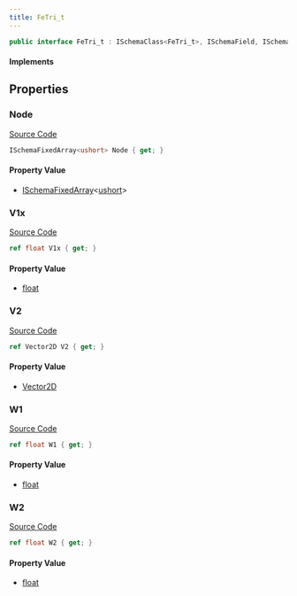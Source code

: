 ```yaml
---
title: FeTri_t
---
```


```csharp
public interface FeTri_t : ISchemaClass<FeTri_t>, ISchemaField, ISchemaClass, INativeHandle
```

#### Implements

## Properties

### Node

[Source Code](https://github.com/swiftly-solution/swiftlys2/blob/beta/managed/src/SwiftlyS2.Generated/Schemas/Interfaces/FeTri_t.cs#L16)

```csharp
ISchemaFixedArray<ushort> Node { get; }
```

#### Property Value

- [ISchemaFixedArray](/docs/api/shared/schemas/ischemafixedarray-1)<[ushort](https://learn.microsoft.com/dotnet/api/system.uint16)>

### V1x

[Source Code](https://github.com/swiftly-solution/swiftlys2/blob/beta/managed/src/SwiftlyS2.Generated/Schemas/Interfaces/FeTri_t.cs#L22)

```csharp
ref float V1x { get; }
```

#### Property Value

- [float](https://learn.microsoft.com/dotnet/api/system.single)

### V2

[Source Code](https://github.com/swiftly-solution/swiftlys2/blob/beta/managed/src/SwiftlyS2.Generated/Schemas/Interfaces/FeTri_t.cs#L24)

```csharp
ref Vector2D V2 { get; }
```

#### Property Value

- [Vector2D](/docs/api/shared/natives/vector2d)

### W1

[Source Code](https://github.com/swiftly-solution/swiftlys2/blob/beta/managed/src/SwiftlyS2.Generated/Schemas/Interfaces/FeTri_t.cs#L18)

```csharp
ref float W1 { get; }
```

#### Property Value

- [float](https://learn.microsoft.com/dotnet/api/system.single)

### W2

[Source Code](https://github.com/swiftly-solution/swiftlys2/blob/beta/managed/src/SwiftlyS2.Generated/Schemas/Interfaces/FeTri_t.cs#L20)

```csharp
ref float W2 { get; }
```

#### Property Value

- [float](https://learn.microsoft.com/dotnet/api/system.single)

